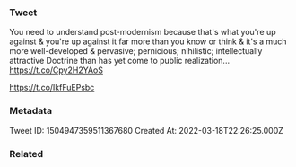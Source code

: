 ### Tweet
You need to understand post-modernism because that's what you're up against &amp; you're up against it far more than you know or think &amp; it's a much more well-developed &amp; pervasive; pernicious; nihilistic; intellectually attractive Doctrine than has yet come to public realization... https://t.co/Cpy2H2YAoS

https://t.co/IkfFuEPsbc

### Metadata
Tweet ID: 1504947359511367680
Created At: 2022-03-18T22:26:25.000Z

### Related

